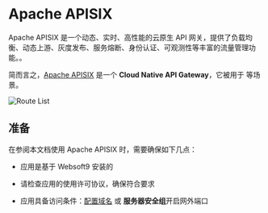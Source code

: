 # Apache APISIX

Apache APISIX 是一个动态、实时、高性能的云原生 API 网关，提供了负载均衡、动态上游、灰度发布、服务熔断、身份认证、可观测性等丰富的流量管理功能。。  

简而言之，[Apache APISIX]() 是一个 **Cloud Native API Gateway**，它被用于  等场景。   


![Route List](https://libs.websoft9.com/Websoft9/DocsPicture/zh/apisix/apisix-routelist-websoft9.png)


## 准备

在参阅本文档使用 Apache APISIX 时，需要确保如下几点：

- 应用是基于 Websoft9 安装的

- 请检查应用的使用许可协议，确保符合要求

- 应用具备访问条件：[配置域名](./guide/appsetdomain) 或 **服务器安全组**开启网外端口